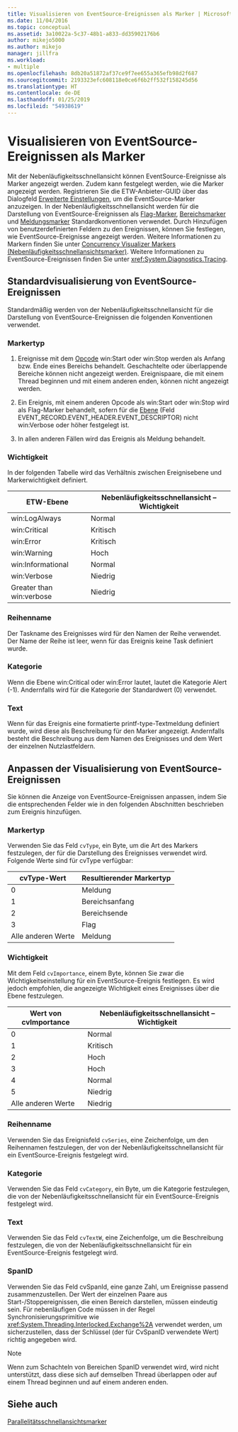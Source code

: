 ```yaml
---
title: Visualisieren von EventSource-Ereignissen als Marker | Microsoft-Dokumentation
ms.date: 11/04/2016
ms.topic: conceptual
ms.assetid: 3a10022a-5c37-48b1-a833-dd35902176b6
author: mikejo5000
ms.author: mikejo
manager: jillfra
ms.workload:
- multiple
ms.openlocfilehash: 8db20a51872af37ce9f7ee655a365efb98d2f687
ms.sourcegitcommit: 2193323efc608118e0ce6f6b2ff532f158245d56
ms.translationtype: HT
ms.contentlocale: de-DE
ms.lasthandoff: 01/25/2019
ms.locfileid: "54938619"
---
```

# <a name="visualize-eventsource-events-as-markers"></a>Visualisieren von EventSource-Ereignissen als Marker
Mit der Nebenläufigkeitsschnellansicht können EventSource-Ereignisse als Marker angezeigt werden. Zudem kann festgelegt werden, wie die Marker angezeigt werden. Registrieren Sie die ETW-Anbieter-GUID über das Dialogfeld [Erweiterte Einstellungen](../profiling/advanced-settings-dialog-box-concurrency-visualizer.md), um die EventSource-Marker anzuzeigen. In der Nebenläufigkeitsschnellansicht werden für die Darstellung von EventSource-Ereignissen als [Flag-Marker](../profiling/flag-markers.md), [Bereichsmarker](../profiling/span-markers.md) und [Meldungsmarker](../profiling/message-markers.md) Standardkonventionen verwendet. Durch Hinzufügen von benutzerdefinierten Feldern zu den Ereignissen, können Sie festlegen, wie EventSource-Ereignisse angezeigt werden. Weitere Informationen zu Markern finden Sie unter [Concurrency Visualizer Markers (Nebenläufigkeitsschnellansichtsmarker)](../profiling/concurrency-visualizer-markers.md). Weitere Informationen zu EventSource-Ereignissen finden Sie unter <xref:System.Diagnostics.Tracing>.  
  
## <a name="default-visualization-of-eventsource-events"></a>Standardvisualisierung von EventSource-Ereignissen  
 Standardmäßig werden von der Nebenläufigkeitsschnellansicht für die Darstellung von EventSource-Ereignissen die folgenden Konventionen verwendet.  
  
### <a name="marker-type"></a>Markertyp  
  
1.  Ereignisse mit dem [Opcode](/windows/desktop/WES/eventmanifestschema-opcodetype-complextype) win:Start oder win:Stop werden als Anfang bzw. Ende eines Bereichs behandelt.  Geschachtelte oder überlappende Bereiche können nicht angezeigt werden. Ereignispaare, die mit einem Thread beginnen und mit einem anderen enden, können nicht angezeigt werden.  
  
2.  Ein Ereignis, mit einem anderen Opcode als win:Start oder win:Stop wird als Flag-Marker behandelt, sofern für die [Ebene](/windows/desktop/WES/defining-severity-levels) (Feld EVENT_RECORD.EVENT_HEADER.EVENT_DESCRIPTOR) nicht win:Verbose oder höher festgelegt ist.  
  
3.  In allen anderen Fällen wird das Ereignis als Meldung behandelt.  
  
### <a name="importance"></a>Wichtigkeit  
 In der folgenden Tabelle wird das Verhältnis zwischen Ereignisebene und Markerwichtigkeit definiert.  
  
|ETW-Ebene|Nebenläufigkeitsschnellansicht – Wichtigkeit|  
|---------------|---------------------------------------|  
|win:LogAlways|Normal|  
|win:Critical|Kritisch|  
|win:Error|Kritisch|  
|win:Warning|Hoch|  
|win:Informational|Normal|  
|win:Verbose|Niedrig|  
|Greater than win:verbose|Niedrig|  
  
### <a name="series-name"></a>Reihenname  
 Der Taskname des Ereignisses wird für den Namen der Reihe verwendet. Der Name der Reihe ist leer, wenn für das Ereignis keine Task definiert wurde.  
  
### <a name="category"></a>Kategorie  
 Wenn die Ebene win:Critical oder win:Error lautet, lautet die Kategorie Alert (-1). Andernfalls wird für die Kategorie der Standardwert (0) verwendet.  
  
### <a name="text"></a>Text  
 Wenn für das Ereignis eine formatierte printf-type-Textmeldung definiert wurde, wird diese als Beschreibung für den Marker angezeigt. Andernfalls besteht die Beschreibung aus dem Namen des Ereignisses und dem Wert der einzelnen Nutzlastfeldern.  
  
## <a name="customize-visualization-of-eventsource-events"></a>Anpassen der Visualisierung von EventSource-Ereignissen  
 Sie können die Anzeige von EventSource-Ereignissen anpassen, indem Sie die entsprechenden Felder wie in den folgenden Abschnitten beschrieben zum Ereignis hinzufügen.  
  
### <a name="marker-type"></a>Markertyp  
 Verwenden Sie das Feld `cvType`, ein Byte, um die Art des Markers festzulegen, der für die Darstellung des Ereignisses verwendet wird. Folgende Werte sind für cvType verfügbar:  
  
|cvType-Wert|Resultierender Markertyp|  
|------------------|---------------------------|  
|0|Meldung|  
|1|Bereichsanfang|  
|2|Bereichsende|  
|3|Flag|  
|Alle anderen Werte|Meldung|  
  
### <a name="importance"></a>Wichtigkeit  
 Mit dem Feld `cvImportance`, einem Byte, können Sie zwar die Wichtigkeitseinstellung für ein EventSource-Ereignis festlegen. Es wird jedoch empfohlen, die angezeigte Wichtigkeit eines Ereignisses über die Ebene festzulegen.  
  
|Wert von cvImportance|Nebenläufigkeitsschnellansicht – Wichtigkeit|  
|------------------------|---------------------------------------|  
|0|Normal|  
|1|Kritisch|  
|2|Hoch|  
|3|Hoch|  
|4|Normal|  
|5|Niedrig|  
|Alle anderen Werte|Niedrig|  
  
### <a name="series-name"></a>Reihenname  
 Verwenden Sie das Ereignisfeld `cvSeries`, eine Zeichenfolge, um den Reihennamen festzulegen, der von der Nebenläufigkeitsschnellansicht für ein EventSource-Ereignis festgelegt wird.  
  
### <a name="category"></a>Kategorie  
 Verwenden Sie das Feld `cvCategory`, ein Byte, um die Kategorie festzulegen, die von der Nebenläufigkeitsschnellansicht für ein EventSource-Ereignis festgelegt wird.  
  
### <a name="text"></a>Text  
 Verwenden Sie das Feld `cvTextW`, eine Zeichenfolge, um die Beschreibung festzulegen, die von der Nebenläufigkeitsschnellansicht für ein EventSource-Ereignis festgelegt wird.  
  
### <a name="spanid"></a>SpanID  
 Verwenden Sie das Feld cvSpanId, eine ganze Zahl, um Ereignisse passend zusammenzustellen. Der Wert der einzelnen Paare aus Start-/Stoppereignissen, die einen Bereich darstellen, müssen eindeutig sein. Für nebenläufigen Code müssen in der Regel Synchronisierungsprimitive wie <xref:System.Threading.Interlocked.Exchange%2A> verwendet werden, um sicherzustellen, dass der Schlüssel (der für CvSpanID verwendete Wert) richtig angegeben wird.  
  
> [!NOTE]
>  Wenn zum Schachteln von Bereichen SpanID verwendet wird, wird nicht unterstützt, dass diese sich auf demselben Thread überlappen oder auf einem Thread beginnen und auf einem anderen enden.  
  
## <a name="see-also"></a>Siehe auch  
 [Parallelitätsschnellansichtsmarker](../profiling/concurrency-visualizer-markers.md)